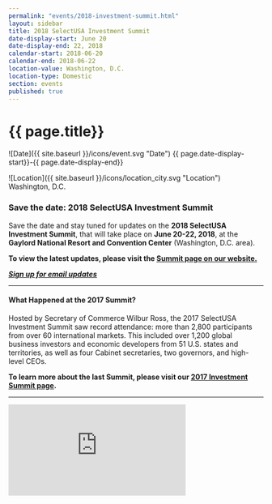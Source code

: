 ```yaml
---
permalink: "events/2018-investment-summit.html"
layout: sidebar
title: 2018 SelectUSA Investment Summit
date-display-start: June 20
date-display-end: 22, 2018
calendar-start: 2018-06-20
calendar-end: 2018-06-22
location-value: Washington, D.C.
location-type: Domestic
section: events
published: true
---
```


# {{ page.title}}

![Date]({{ site.baseurl }}/icons/event.svg "Date") {{ page.date-display-start}}-{{ page.date-display-end}}

![Location]({{ site.baseurl }}/icons/location_city.svg "Location") Washington, D.C.

### Save the date: 2018 SelectUSA Investment Summit

Save the date and stay tuned for updates on the **2018 SelectUSA Investment Summit**, that will take place on **June 20-22, 2018**, at the **Gaylord National Resort and Convention Center** (Washington, D.C. area). 

**To view the latest updates, please visit the [Summit page on our website.](https://www.selectusa.gov/selectusa-summit)**

**_[Sign up for email updates](https://public.govdelivery.com/accounts/USITATRADE/subscriber/new?topic_id=USITATRADE_1666)_**

---

#### What Happened at the 2017 Summit?

Hosted by Secretary of Commerce Wilbur Ross, the 2017 SelectUSA Investment Summit saw record attendance: more than 2,800 participants from over 60 international markets. This included over 1,200 global business investors and economic developers from 51 U.S. states and territories, as well as four Cabinet secretaries, two governors, and high-level CEOs.  

**To learn more about the last Summit, please visit our [2017 Investment Summit page](https://www.selectusa.gov/2017-investment-summit).**

---

<iframe width="350" height="180" src="https://w2.countingdownto.com/2030729" frameborder="0"></iframe>
